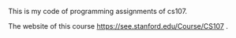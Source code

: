 This is my code of programming assignments of cs107.

The website of this course https://see.stanford.edu/Course/CS107 .
